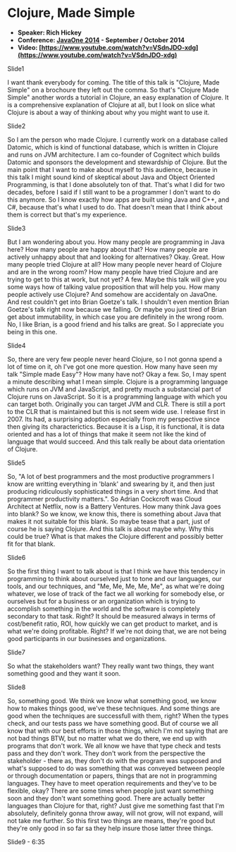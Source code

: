 # Clojure, Made Simple

* **Speaker: Rich Hickey**
* **Conference: [JavaOne 2014](https://www.oracle.com/javaone/sessions.html) - September / October 2014**
* **Video: [https://www.youtube.com/watch?v=VSdnJDO-xdg](https://www.youtube.com/watch?v=VSdnJDO-xdg)**

Slide1

I want thank everybody for coming. The title of this talk is "Clojure, Made Simple" on a brochoure they left out the comma. So that's "Clojure Made Simple" another words a tutorial in Clojure, an easy explanation of Clojure. It is a comprehensive explanation of Clojure at all, but I look on slice what Clojure is about a way of thinking about why you might want to use it.

Slide2

So I am the person who made Clojure. I currently work on a database called Datomic, which is kind of functional database, which is written in Clojure and runs on JVM architecture. I am co-founder of Cognitect which builds Datomic and sponsors the development and stewardship of Clojure. But the main point that I want to make about myself to this audience, because in this talk I might sound kind of skeptical about Java and Object Oriented Programming, is that I done absolutely ton of that. That's what I did for two decades, before I said if I still want to be a programmer I don't want to do this anymore. So I know exactly how apps are built using Java and C++, and C#, because that's what I used to do. That doesn't mean that I think about them is correct but that's my experience.

Slide3

But I am wondering about you. How many people are programming in Java here? How many people are happy about that? How many people are actively unhappy about that and looking for alternatives? Okay. Great. How many people tried Clojure at all? How many people never heard of Clojure and are in the wrong room? How many people have tried Clojure and are trying to get to this at work, but not yet? A few. Maybe this talk will give you some ways how of talking value proposition that will help you. How many people actively use Clojure? And somehow are accidentaly on JavaOne. And rest couldn't get into Brian Goetze's talk. I shouldn't even mention Brian Goetze's talk right now because we falling. Or maybe you just tired of Brian get about immutability, in which case you are definitely in the wrong room. No, I like Brian, is a good friend and his talks are great. So I appreciate you being in this one.

Slide4

So, there are very few people never heard Clojure, so I not gonna spend a lot of time on it, oh I've got one more question. How many have seen my talk "Simple made Easy"? How many have not? Okay a few. So, I may spent a minute describing what I mean simple. Clojure is a programming language which runs on JVM and JavaScript, and pretty much a substancial part of Clojure runs on JavaScript. So it is a programming language with which you can target both. Originally you can target JVM and CLR. There is still a port to the CLR that is maintained but this is not seem wide use. I release first in 2007. Its had, a surprising adoption especially from my perspective since then giving its characterictics. Because it is a Lisp, it is functional, it is data oriented and has a lot of things that make it seem not like the kind of language that would succeed. And this talk really be about data orientation of Clojure.

Slide5

So, "A lot of best programmers and the most productive programmers I know are writting everything in 'blank' and swearing by it, and then just producing ridiculously sophisticated things in a very short time. And that programmer productivity matters.". So Adrian Cockcroft was Cloud Architect at Netflix, now is a Battery Ventures. How many think Java goes into blank? So we know, we know this, there is something about Java that makes it not suitable for this blank. So maybe tease that a part, just of course he is saying Clojure. And this talk is about maybe why. Why this could be true? What is that makes the Clojure different and possibly better fit for that blank.

Slide6

So the first thing I want to talk about is that I think we have this tendency in programming to think about ourselved just to tone and our languages, our tools, and our techniques, and "Me, Me, Me, Me, Me", as what we're doing whatever, we lose of track of the fact we all working for somebody else, or ourselves but for a business or an organization which is trying to accomplish something in the world and the software is completely secondary to that task. Right? It should be measured always in terms of cost/benefit ratio, ROI, how quickly we can get product to market, and is what we're doing profitable. Right? If we're not doing that, we are not being good participants in our businesses and organizations.

Slide7

So what the stakeholders want? They really want two things, they want something good and they want it soon.

Slide8

So, something good. We think we know what something good, we know how to makes things good, we've these techniques. And some things are good when the techniques are successfull with them, right? When the types check, and our tests pass we have something good. But of course we all know that with our best efforts in those things, which I'm not saying that are not bad things BTW, but no matter what we do there, we end up with programs that don't work. We all know we have that type check and tests pass and they don't work. They don't work from the perspective the stakeholder - there as, they don't do with the program was supposed and what's supposed to do was something that was conveyed between people or through documentation or papers, things that are not in programming languages. They have to meet operation requirements and they've to be flexible, okay? There are some times when people just want something soon and they don't want something good. There are actually better languages than Clojure for that, right? Just give me something fast that I'm absolutely, definitely gonna throw away, will not grow, will not expand, will not take me further. So this first two things are means, they're good but they're only good in so far sa they help insure those latter three things.

Slide9 - 6:35

